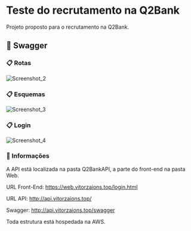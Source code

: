 # Teste do recrutamento na Q2Bank

Projeto proposto para o recrutamento na Q2Bank.

## 🚀 Swagger

### 📋 Rotas

![Screenshot_2](https://user-images.githubusercontent.com/46117599/209776049-ae0b26a2-c542-4470-a060-e244cc00dd88.png)

### 📋 Esquemas

![Screenshot_3](https://user-images.githubusercontent.com/46117599/209776056-b05229a3-c712-4b73-81e2-e23d739fbb91.png)

### 📋 Login

![Screenshot_4](https://user-images.githubusercontent.com/46117599/209777451-36b54b3a-55f4-4b44-b36d-4c3dd1e54efe.png)

### 🔧 Informações

A API está localizada na pasta Q2BankAPI, a parte do front-end na pasta Web.

URL Front-End: https://web.vitorzaions.top/login.html

URL API: http://api.vitorzaions.top/

Swagger: http://api.vitorzaions.top/swagger

Toda estrutura está hospedada na AWS.
